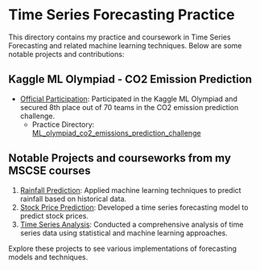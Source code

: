 # Time Series Forecasting Practice

This directory contains my practice and coursework in Time Series Forecasting and related machine learning techniques. Below are some notable projects and contributions:

## Kaggle ML Olympiad - CO2 Emission Prediction
- [Official Participation](https://www.kaggle.com/emrulkais/competitions): Participated in the Kaggle ML Olympiad and secured 8th place out of 70 teams in the CO2 emission prediction challenge.
  - Practice Directory: [ML_olympiad_co2_emissions_prediction_challenge](https://github.com/emrulk1/AI-ML-Data-Science-Practice/tree/main/Time_Series_Forecasting/ML_olympiad_co2_emissions_prediction_challenge)

## Notable Projects and courseworks from my MSCSE courses
1. [Rainfall Prediction](https://github.com/emrulk1/AI-ML-Data-Science-Practice/tree/main/MSCSE_Coursework/Data_Mining/Rainfall_Predict): Applied machine learning techniques to predict rainfall based on historical data.
2. [Stock Price Prediction](https://github.com/emrulk1/AI-ML-Data-Science-Practice/blob/main/MSCSE_Coursework/Financial_Informatics/StockPricePrediction.ipynb): Developed a time series forecasting model to predict stock prices.
3. [Time Series Analysis](https://github.com/emrulk1/AI-ML-Data-Science-Practice/blob/main/MSCSE_Coursework/Financial_Informatics/Time_Series_Analysis.ipynb): Conducted a comprehensive analysis of time series data using statistical and machine learning approaches.

Explore these projects to see various implementations of forecasting models and techniques.
